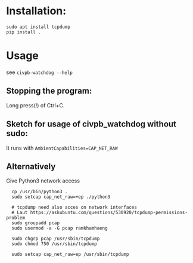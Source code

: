 # Installation:

```
sudo apt install tcpdump
pip install .
```

# Usage

see `civpb-watchdog --help`

## Stopping the program:
  Long press(!) of Ctrl+C.

## Sketch for usage of civpb_watchdog without sudo:

It runs with `AmbientCapabilities=CAP_NET_RAW`

## Alternatively

Give Python3 network access

```
  cp /usr/bin/python3 .
  sudo setcap cap_net_raw=+ep ./python3

  # tcpdump need also acces on network interfaces
  # Laut https://askubuntu.com/questions/530920/tcpdump-permissions-problem 
  sudo groupadd pcap
  sudo usermod -a -G pcap ramkhamhaeng

  sudo chgrp pcap /usr/sbin/tcpdump
  sudo chmod 750 /usr/sbin/tcpdump

  sudo setcap cap_net_raw=ep /usr/sbin/tcpdump
```
